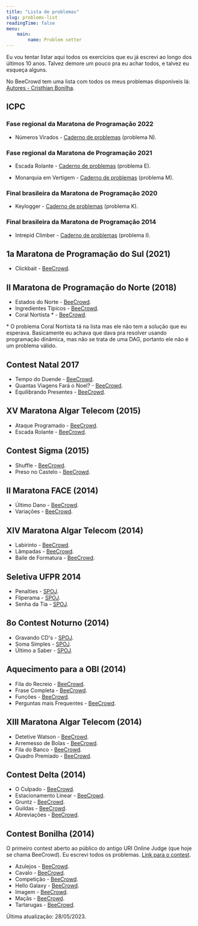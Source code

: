 ```yaml
---
title: "Lista de problemas"
slug: problems-list
readingTime: false
menu:
    main:
        name: Problem setter
---
```


Eu vou tentar listar aqui todos os exercícios que eu já escrevi ao longo dos últimos 10 anos.
Talvez demore um pouco pra eu achar todos, e talvez eu esqueça alguns.

No BeeCrowd tem uma lista com todos os meus problemas disponíveis lá:
[Autores - Cristhian Bonilha](https://www.beecrowd.com.br/judge/pt/problems/author/22).

## ICPC

### Fase regional da Maratona de Programação 2022

* Números Virados - [Caderno de problemas](http://maratona.sbc.org.br/hist/2022/primfase22/reports/problems/maratona.pdf) (problema N).

### Fase regional da Maratona de Programação 2021

* Escada Rolante - [Caderno de problemas](http://maratona.sbc.org.br/hist/2021/primeira-fase/maratona.pdf) (problema E).

* Monarquia em Vertigem - [Caderno de problemas](http://maratona.sbc.org.br/hist/2021/primeira-fase/maratona.pdf) (problema M).

### Final brasileira da Maratona de Programação 2020

* Keylogger - [Caderno de problemas](http://maratona.sbc.org.br/hist/2020/final20/resultados/contest/pdfs/contest.pdf) (problema K).

### Final brasileira da Maratona de Programação 2014

* Intrepid Climber - [Caderno de problemas](http://maratona.sbc.org.br/hist/2014/resultados14/icpcla2014/contest_onesided.pdf) (problema I).


## 1a Maratona de Programação do Sul (2021)

* Clickbait - [BeeCrowd](https://www.beecrowd.com.br/judge/pt/problems/view/3351).


## II Maratona de Programação do Norte (2018)

* Estados do Norte - [BeeCrowd](https://www.beecrowd.com.br/judge/pt/problems/view/2803).
* Ingredientes Típicos - [BeeCrowd](https://www.beecrowd.com.br/judge/pt/problems/view/2806).
* Coral Nortista \* - [BeeCrowd](https://www.beecrowd.com.br/judge/pt/problems/view/2799).

\* O problema Coral Nortista tá na lista mas ele não tem a solução que eu esperava. Basicamente
eu achava que dava pra resolver usando programação dinâmica, mas não se trata de uma DAG,
portanto ele não é um problema válido.


## Contest Natal 2017

* Tempo do Duende - [BeeCrowd](https://www.beecrowd.com.br/judge/pt/problems/view/2717).
* Quantas Viagens Fará o Noel? - [BeeCrowd](https://www.beecrowd.com.br/judge/pt/problems/view/2719).
* Equilibrando Presentes - [BeeCrowd](https://www.beecrowd.com.br/judge/pt/problems/view/2723).


## XV Maratona Algar Telecom (2015)

* Ataque Programado - [BeeCrowd](https://www.beecrowd.com.br/judge/pt/problems/view/1792).
* Escada Rolante - [BeeCrowd](https://www.beecrowd.com.br/judge/pt/problems/view/1793).


## Contest Sigma (2015)

* Shuffle - [BeeCrowd](https://www.beecrowd.com.br/judge/pt/problems/view/1770).
* Preso no Castelo - [BeeCrowd](https://www.beecrowd.com.br/judge/pt/problems/view/1773).


## II Maratona FACE (2014)

* Último Dano - [BeeCrowd](https://www.beecrowd.com.br/judge/pt/problems/view/1627).
* Variações - [BeeCrowd](https://www.beecrowd.com.br/judge/pt/problems/view/1632).


## XIV Maratona Algar Telecom (2014)

* Labirinto - [BeeCrowd](https://www.beecrowd.com.br/judge/pt/problems/view/1621).
* Lâmpadas - [BeeCrowd](https://www.beecrowd.com.br/judge/pt/problems/view/1622).
* Baile de Formatura - [BeeCrowd](https://www.beecrowd.com.br/judge/pt/problems/view/1616).


## Seletiva UFPR 2014

* Penalties - [SPOJ](https://br.spoj.com/problems/PENALTIE/).
* Fliperama - [SPOJ](https://br.spoj.com/problems/FLIPERA2/).
* Senha da Tia - [SPOJ](https://br.spoj.com/problems/SENHATIA/).


## 8o Contest Noturno (2014)

* Gravando CD's - [SPOJ](https://br.spoj.com/problems/GRAVACD/).
* Soma Simples - [SPOJ](https://br.spoj.com/problems/SOMASI/).
* Último a Saber - [SPOJ](https://br.spoj.com/problems/ULTIMO/).


## Aquecimento para a OBI (2014)

* Fila do Recreio - [BeeCrowd](https://www.beecrowd.com.br/judge/pt/problems/view/1548).
* Frase Completa - [BeeCrowd](https://www.beecrowd.com.br/judge/pt/problems/view/1551).
* Funções - [BeeCrowd](https://www.beecrowd.com.br/judge/pt/problems/view/1555).
* Perguntas mais Frequentes - [BeeCrowd](https://www.beecrowd.com.br/judge/pt/problems/view/1553).


## XIII Maratona Algar Telecom (2014)

* Detetive Watson - [BeeCrowd](https://www.beecrowd.com.br/judge/pt/problems/view/1533).
* Arremesso de Bolas - [BeeCrowd](https://www.beecrowd.com.br/judge/pt/problems/view/1532).
* Fila do Banco - [BeeCrowd](https://www.beecrowd.com.br/judge/pt/problems/view/1537).
* Quadro Premiado - [BeeCrowd](https://www.beecrowd.com.br/judge/pt/problems/view/1543).


## Contest Delta (2014)

* O Culpado - [BeeCrowd](https://www.beecrowd.com.br/judge/pt/problems/view/1521).
* Estacionamento Linear - [BeeCrowd](https://www.beecrowd.com.br/judge/pt/problems/view/1523).
* Gruntz - [BeeCrowd](https://www.beecrowd.com.br/judge/pt/problems/view/1525).
* Guildas - [BeeCrowd](https://www.beecrowd.com.br/judge/pt/problems/view/1527).
* Abreviações - [BeeCrowd](https://www.beecrowd.com.br/judge/pt/problems/view/1519).


## Contest Bonilha (2014)

O primeiro contest aberto ao público do antigo URI Online Judge (que hoje se chama BeeCrowd).
Eu escrevi todos os problemas. [Link para o contest](https://www.beecrowd.com.br/judge/pt/contests/view/4).

* Azulejos - [BeeCrowd](https://www.beecrowd.com.br/judge/pt/problems/view/1512).
* Cavalo - [BeeCrowd](https://www.beecrowd.com.br/judge/pt/problems/view/1513).
* Competição - [BeeCrowd](https://www.beecrowd.com.br/judge/pt/problems/view/1514).
* Hello Galaxy - [BeeCrowd](https://www.beecrowd.com.br/judge/pt/problems/view/1515).
* Imagem - [BeeCrowd](https://www.beecrowd.com.br/judge/pt/problems/view/1516).
* Maçãs - [BeeCrowd](https://www.beecrowd.com.br/judge/pt/problems/view/1517).
* Tartarugas - [BeeCrowd](https://www.beecrowd.com.br/judge/pt/problems/view/1518).


Última atualização: 28/05/2023.

